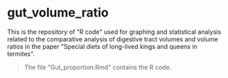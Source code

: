 # gut_volume_ratio
 
This is the repository of "R code" used for graphing and statistical analysis related to the comparative analysis of digestive tract volumes and volume ratios in the paper "Special diets of long-lived kings and queens in termites".


> The file "Gut_proportion.Rmd" contains the R code.
> 
